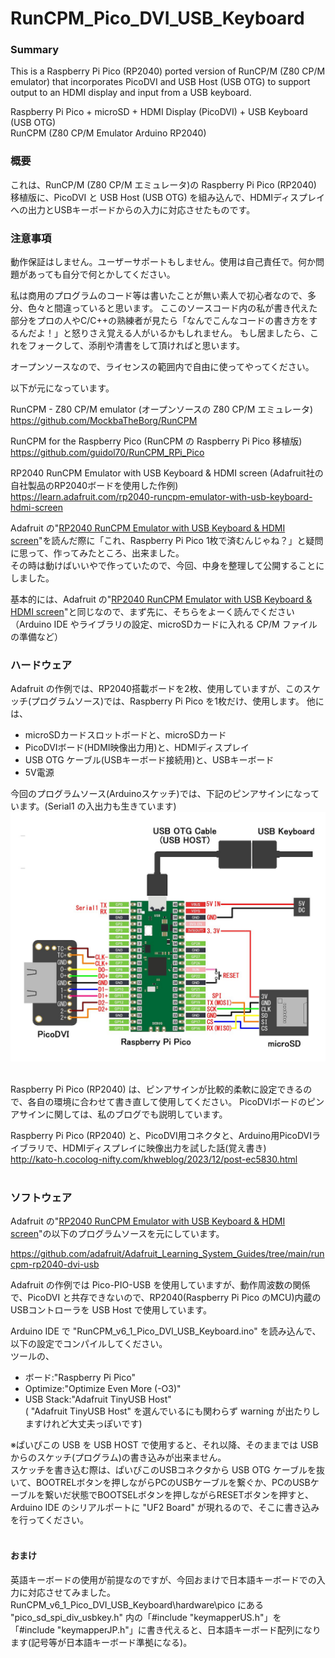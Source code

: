 # RunCPM_Pico_DVI_USB_Keyboard
### Summary

This is a Raspberry Pi Pico (RP2040) ported version of RunCP/M (Z80 CP/M emulator) that incorporates PicoDVI and USB Host (USB OTG) to support output to an HDMI display and input from a USB keyboard. 

Raspberry Pi Pico + microSD + HDMI Display (PicoDVI) + USB Keyboard (USB OTG)</br>
RunCPM (Z80 CP/M Emulator Arduino RP2040)

### 概要

これは、RunCP/M (Z80 CP/M エミュレータ)の Raspberry Pi Pico (RP2040) 移植版に、PicoDVI と USB Host (USB OTG) を組み込んで、HDMIディスプレイへの出力とUSBキーボードからの入力に対応させたものです。

### 注意事項

動作保証はしません。ユーザーサポートもしません。使用は自己責任で。何か問題があっても自分で何とかしてください。

私は商用のプログラムのコード等は書いたことが無い素人で初心者なので、多分、色々と間違っていると思います。 ここのソースコード内の私が書き代えた部分をプロの人やC/C++の熟練者が見たら「なんでこんなコードの書き方をするんだよ！」と怒りさえ覚える人がいるかもしれません。 もし居ましたら、これをフォークして、添削や清書をして頂ければと思います。

オープンソースなので、ライセンスの範囲内で自由に使ってやってください。

以下が元になっています。

RunCPM - Z80 CP/M emulator (オープンソースの Z80 CP/M エミュレータ)</br>
https://github.com/MockbaTheBorg/RunCPM

RunCPM for the Raspberry Pico (RunCPM の Raspberry Pi Pico 移植版)</br>
https://github.com/guidol70/RunCPM_RPi_Pico

RP2040 RunCPM Emulator with USB Keyboard & HDMI screen (Adafruit社の自社製品のRP2040ボードを使用した作例)</br>
https://learn.adafruit.com/rp2040-runcpm-emulator-with-usb-keyboard-hdmi-screen
</br>


Adafruit の"[RP2040 RunCPM Emulator with USB Keyboard & HDMI screen](https://learn.adafruit.com/rp2040-runcpm-emulator-with-usb-keyboard-hdmi-screen)"を読んだ際に「これ、Raspberry Pi Pico 1枚で済むんじゃね？」と疑問に思って、作ってみたところ、出来ました。</br>
その時は動けばいいやで作っていたので、今回、中身を整理して公開することにしました。

基本的には、Adafruit の"[RP2040 RunCPM Emulator with USB Keyboard & HDMI screen](https://learn.adafruit.com/rp2040-runcpm-emulator-with-usb-keyboard-hdmi-screen)"と同じなので、まず先に、そちらをよーく読んでください（Arduino IDE やライブラリの設定、microSDカードに入れる CP/M ファイルの準備など）


### ハードウェア

Adafruit の作例では、RP2040搭載ボードを2枚、使用していますが、このスケッチ(プログラムソース)では、Raspberry Pi Pico を1枚だけ、使用します。
他には、
* microSDカードスロットボードと、microSDカード
* PicoDVIボード(HDMI映像出力用)と、HDMIディスプレイ
* USB OTG ケーブル(USBキーボード接続用)と、USBキーボード
* 5V電源

今回のプログラムソース(Arduinoスケッチ)では、下記のピンアサインになっています。(Serial1 の入出力も生きています)
<img src="images/RunCPM_Pico_PicoDVI_USB_Keyboard.jpg" width="800"><br><br>

Raspberry Pi Pico (RP2040) は、ピンアサインが比較的柔軟に設定できるので、各自の環境に合わせて書き直して使用してください。
PicoDVIボードのピンアサインに関しては、私のブログでも説明しています。

Raspberry Pi Pico (RP2040) と、PicoDVI用コネクタと、Arduino用PicoDVIライブラリで、HDMIディスプレイに映像出力を試した話(覚え書き)</br>
http://kato-h.cocolog-nifty.com/khweblog/2023/12/post-ec5830.html</br></br>



### ソフトウェア
Adafruit の"[RP2040 RunCPM Emulator with USB Keyboard & HDMI screen](https://learn.adafruit.com/rp2040-runcpm-emulator-with-usb-keyboard-hdmi-screen)"の以下のプログラムソースを元にしています。

https://github.com/adafruit/Adafruit_Learning_System_Guides/tree/main/runcpm-rp2040-dvi-usb

Adafruit の作例では Pico-PIO-USB を使用していますが、動作周波数の関係で、PicoDVI と共存できないので、RP2040(Raspberry Pi Pico のMCU)内蔵のUSBコントローラを USB Host で使用しています。

Arduino IDE で "RunCPM_v6_1_Pico_DVI_USB_Keyboard.ino" を読み込んで、以下の設定でコンパイルしてください。</br>
ツールの、
* ボード:"Raspberry Pi Pico"
* Optimize:"Optimize Even More (-O3)"
* USB Stack:"Adafruit TinyUSB Host"
</br>( "Adafruit TinyUSB Host" を選んでいるにも関わらず warning が出たりしますけれど大丈夫っぽいです)

※ぱいぴこの USB を USB HOST で使用すると、それ以降、そのままでは USB からのスケッチ(プログラム)の書き込みが出来ません。</br>
スケッチを書き込む際は、ぱいぴこのUSBコネクタから USB OTG ケーブルを抜いて、BOOTRELボタンを押しながらPCのUSBケーブルを繋ぐか、PCのUSBケーブルを繋いだ状態でBOOTSELボタンを押しながらRESETボタンを押すと、Arduino IDE のシリアルポートに "UF2 Board" が現れるので、そこに書き込みを行ってください。</br></br>

#### おまけ
英語キーボードの使用が前提なのですが、今回おまけで日本語キーボードでの入力に対応させてみました。
RunCPM_v6_1_Pico_DVI_USB_Keyboard\hardware\pico にある "pico_sd_spi_div_usbkey.h" 内の「#include "keymapperUS.h"」を「#include "keymapperJP.h"」に書き代えると、日本語キーボード配列になります(記号等が日本語キーボード準拠になる)。
